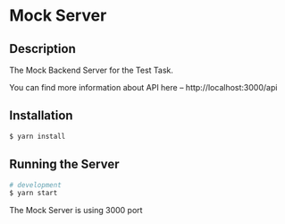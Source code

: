 # Mock Server

## Description

The Mock Backend Server for the Test Task.

You can find more information about API here – http://localhost:3000/api

## Installation

```bash
$ yarn install
```

## Running the Server

```bash
# development
$ yarn start
```

The Mock Server is using 3000 port
